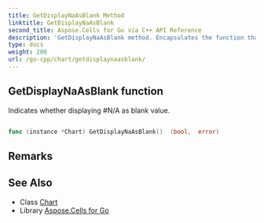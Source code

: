 ```yaml
---
title: GetDisplayNaAsBlank Method 
linktitle: GetDisplayNaAsBlank
second_title: Aspose.Cells for Go via C++ API Reference
description: 'GetDisplayNaAsBlank method. Encapsulates the function that represents getdisplaynaasblank in Go.'
type: docs
weight: 200
url: /go-cpp/chart/getdisplaynaasblank/
---
```


## GetDisplayNaAsBlank function

Indicates whether displaying #N/A as blank value.

```go

func (instance *Chart) GetDisplayNaAsBlank()  (bool,  error) 

```

## Remarks


## See Also

* Class [Chart](../)
* Library [Aspose.Cells for Go](../../)
